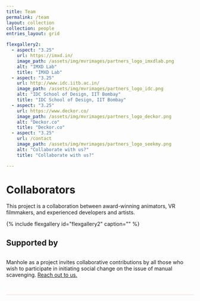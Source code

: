 ```yaml
---
title: Team
permalink: /team
layout: collection
collection: people
entries_layout: grid

flexgallery2:
  - aspect: "3.25"
    url: https://imxd.in/
    image_path: /assets/img/mvrimages/partners_logo_imxdlab.png
    alt: "IMXD Lab"
    title: "IMXD Lab"
  - aspect: "3.25"
    url: http://www.idc.iitb.ac.in/
    image_path: /assets/img/mvrimages/partners_logo_idc.png
    alt: "IDC School of Design, IIT Bombay"
    title: "IDC School of Design, IIT Bombay"
  - aspect: "3.25"
    url: https://www.deckor.co/
    image_path: /assets/img/mvrimages/partners_logo_deckor.png
    alt: "Deckor.co"
    title: "Deckor.co"    
  - aspect: "3.25"
    url: /contact
    image_path: /assets/img/mvrimages/partners_logo_seekmy.png
    alt: "Collaborate with us?"
    title: "Collaborate with us?"

---
```



# **Collaborators**

This project is a collaboration between award-winning animators, VR filmmakers, and experienced developers and artists.

{% include flexgallery id="flexgallery2" caption="" %}

## **Supported by**

<div style="width:100%; max-width:300px; margin-top: 0px">
  <img src="{{ site.url }}{{ site.baseurl }}/assets/img/mvrimages/unreal.png" alt="">
</div>

Manhole as a project invites collaborative contributions by all those who wish to participate in initiating social change on the issue of manual scavenging. [Reach out to us.](/contact)


<br>
<hr style="height:1px;border-width:0;color:#fcd5ce;background-color:#fcd5ce">
